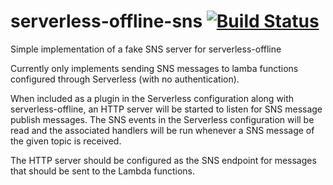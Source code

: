 serverless-offline-sns [![Build Status](https://travis-ci.org/rockabox/serverless-offline-sns.svg?branch=master)](https://travis-ci.org/rockabox/serverless-offline-sns)
==================
Simple implementation of a fake SNS server for serverless-offline

Currently only implements sending SNS messages to lamba functions configured
through Serverless (with no authentication).

When included as a plugin in the Serverless configuration along with
serverless-offline, an HTTP server will be started to listen for SNS message
publish messages. The SNS events in the Serverless configuration will be read and the associated handlers will be run whenever a SNS message of the given
topic is received.

The HTTP server should be configured as the SNS endpoint for messages that
should be sent to the Lambda functions.
